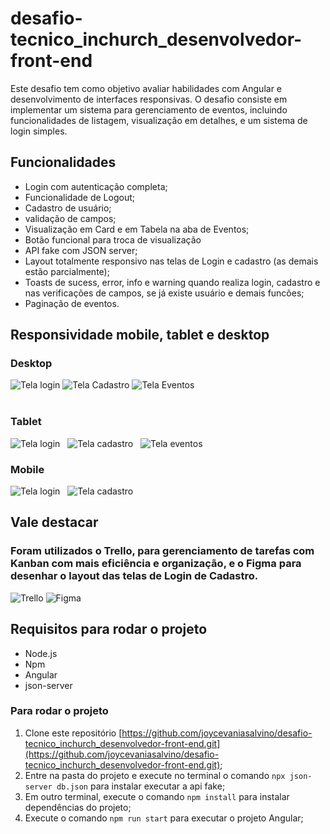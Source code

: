 # desafio-tecnico_inchurch_desenvolvedor-front-end
Este desafio tem como objetivo avaliar habilidades com Angular e desenvolvimento de interfaces responsivas. O desafio consiste em implementar um sistema para gerenciamento de eventos, incluindo funcionalidades de listagem, visualização em detalhes, e um sistema de login simples.

## Funcionalidades
- Login com autenticação completa;
- Funcionalidade de Logout;
- Cadastro de usuário;
- validação de campos;
- Visualização em Card e em Tabela na aba de Eventos;
- Botão funcional para troca de visualização
- API fake com JSON server;
- Layout totalmente responsivo nas telas de Login e cadastro (as demais estão parcialmente);
- Toasts de sucess, error, info e warning quando realiza login, cadastro e nas verificações de campos, se já existe usuário e demais funcões;
- Paginação de eventos.

## Responsividade mobile, tablet e desktop

### Desktop 
![Tela login](src/assets/prints/login-desktop.png)
![Tela Cadastro ](src/assets/prints/cadastro-desktop.png)
![Tela Eventos](src/assets/prints/eventos-desktop.png)
<br>
<br>

### Tablet 
![Tela login](src/assets/prints/login-tablet.png)&nbsp;&nbsp;
![Tela cadastro](src/assets/prints/cadastro-tablet.png)&nbsp;&nbsp;
![Tela eventos](src/assets/prints/eventos-tablet.png)&nbsp;&nbsp;


### Mobile 
![Tela login](src/assets/prints/login-mobile.png)&nbsp;&nbsp;
![Tela cadastro](src/assets/prints/cadastro-mobile.png)&nbsp;&nbsp;


## Vale destacar 

### Foram utilizados o Trello, para gerenciamento de tarefas com Kanban com mais eficiência e organização, e o Figma para desenhar o layout das telas de Login de Cadastro.

![Trello](src/assets/prints/trello.png)
![Figma](src/assets/prints/figma.png)

## Requisitos para rodar o projeto

- Node.js
- Npm
- Angular
- json-server

### Para rodar o projeto
1. Clone este repositório [https://github.com/joycevaniasalvino/desafio-tecnico_inchurch_desenvolvedor-front-end.git](https://github.com/joycevaniasalvino/desafio-tecnico_inchurch_desenvolvedor-front-end.git);
2. Entre na pasta do projeto e execute no terminal o comando `npx json-server db.json` para instalar executar a api fake;
3. Em outro terminal, execute o comando `npm install` para instalar dependências do projeto;
4. Execute o comando `npm run start` para executar o projeto Angular;


